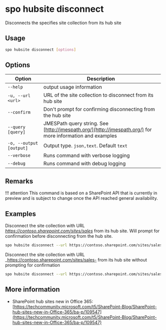 # spo hubsite disconnect

Disconnects the specifies site collection from its hub site

## Usage

```sh
spo hubsite disconnect [options]
```

## Options

Option|Description
------|-----------
`--help`|output usage information
`-u, --url <url>`|URL of the site collection to disconnect from its hub site
`--confirm`|Don't prompt for confirming disconnecting from the hub site
`--query [query]`|JMESPath query string. See [http://jmespath.org/](http://jmespath.org/) for more information and examples
`-o, --output [output]`|Output type. `json,text`. Default `text`
`--verbose`|Runs command with verbose logging
`--debug`|Runs command with debug logging

## Remarks

!!! attention
    This command is based on a SharePoint API that is currently in preview and is subject to change once the API reached general availability.

## Examples

Disconnect the site collection with URL _https://contoso.sharepoint.com/sites/sales_ from its hub site. Will prompt for confirmation before disconnecting from the hub site.

```sh
spo hubsite disconnect --url https://contoso.sharepoint.com/sites/sales
```

Disconnect the site collection with URL _https://contoso.sharepoint.com/sites/sales- from its hub site without prompting for confirmation

```sh
spo hubsite disconnect --url https://contoso.sharepoint.com/sites/sales --confirm
```

## More information

- SharePoint hub sites new in Office 365: [https://techcommunity.microsoft.com/t5/SharePoint-Blog/SharePoint-hub-sites-new-in-Office-365/ba-p/109547](https://techcommunity.microsoft.com/t5/SharePoint-Blog/SharePoint-hub-sites-new-in-Office-365/ba-p/109547)